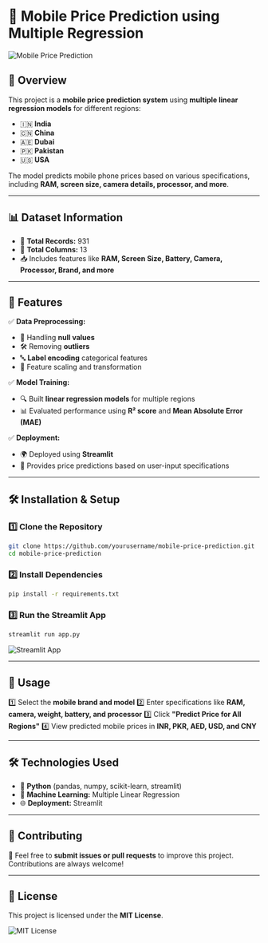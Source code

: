 # 📱 Mobile Price Prediction using Multiple Regression

![Mobile Price Prediction](https://example.com/mobile-price-banner.jpg)

## 🌟 Overview
This project is a **mobile price prediction system** using **multiple linear regression models** for different regions:
- 🇮🇳 **India**
- 🇨🇳 **China**
- 🇦🇪 **Dubai**
- 🇵🇰 **Pakistan**
- 🇺🇸 **USA**

The model predicts mobile phone prices based on various specifications, including **RAM, screen size, camera details, processor, and more**.

---

## 📊 Dataset Information
- 📂 **Total Records:** 931
- 📑 **Total Columns:** 13
- 📥 Includes features like **RAM, Screen Size, Battery, Camera, Processor, Brand, and more**

---

## 🚀 Features
✅ **Data Preprocessing:**
- 📌 Handling **null values**
- 🛠 Removing **outliers**
- 🔤 **Label encoding** categorical features
- 🔄 Feature scaling and transformation

✅ **Model Training:**
- 🔍 Built **linear regression models** for multiple regions
- 📊 Evaluated performance using **R² score** and **Mean Absolute Error (MAE)**

✅ **Deployment:**
- 🌍 Deployed using **Streamlit**
- 🎯 Provides price predictions based on user-input specifications

---

## 🛠 Installation & Setup
### 1️⃣ Clone the Repository
```bash
git clone https://github.com/yourusername/mobile-price-prediction.git
cd mobile-price-prediction
```

### 2️⃣ Install Dependencies
```bash
pip install -r requirements.txt
```

### 3️⃣ Run the Streamlit App
```bash
streamlit run app.py
```

![Streamlit App](https://example.com/streamlit-app-screenshot.jpg)

---

## 🎯 Usage
1️⃣ Select the **mobile brand and model**
2️⃣ Enter specifications like **RAM, camera, weight, battery, and processor**
3️⃣ Click **"Predict Price for All Regions"**
4️⃣ View predicted mobile prices in **INR, PKR, AED, USD, and CNY**

---

## 🛠 Technologies Used
- 🐍 **Python** (pandas, numpy, scikit-learn, streamlit)
- 🤖 **Machine Learning:** Multiple Linear Regression
- 🌐 **Deployment:** Streamlit

---

## 🤝 Contributing
🎯 Feel free to **submit issues or pull requests** to improve this project. Contributions are always welcome! 

---

## 📜 License
This project is licensed under the **MIT License**.

![MIT License](https://example.com/mit-license-badge.jpg)

